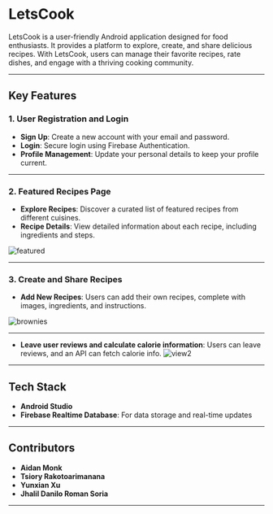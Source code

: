 # **LetsCook**  

LetsCook is a user-friendly Android application designed for food enthusiasts. It provides a platform to explore, create, and share delicious recipes. With LetsCook, users can manage their favorite recipes, rate dishes, and engage with a thriving cooking community.

---

## **Key Features**  

### 1. **User Registration and Login**  
- **Sign Up**: Create a new account with your email and password.  
- **Login**: Secure login using Firebase Authentication.  
- **Profile Management**: Update your personal details to keep your profile current.  

---

### 2. **Featured Recipes Page**  
- **Explore Recipes**: Discover a curated list of featured recipes from different cuisines.  
- **Recipe Details**: View detailed information about each recipe, including ingredients and steps.

![featured](https://github.com/user-attachments/assets/e28cf311-8758-4db5-86f5-0a1972e076c3)

---

### 3. **Create and Share Recipes**  
- **Add New Recipes**: Users can add their own recipes, complete with images, ingredients, and instructions.
   
![brownies](https://github.com/user-attachments/assets/186728f0-d64e-412c-b6ff-0bcad49acc6e)


  
---

- **Leave user reviews and calculate calorie information**: Users can leave reviews, and an API can fetch calorie info.
  ![view2](https://github.com/user-attachments/assets/69a960b6-6b13-4722-a0f1-640be94d0a0f)

---

## **Tech Stack**  
- **Android Studio**  
- **Firebase Realtime Database**: For data storage and real-time updates  

---

## **Contributors**  
- **Aidan Monk**  
- **Tsiory Rakotoarimanana**  
- **Yunxian Xu**  
- **Jhalil Danilo Roman Soria**  

---

